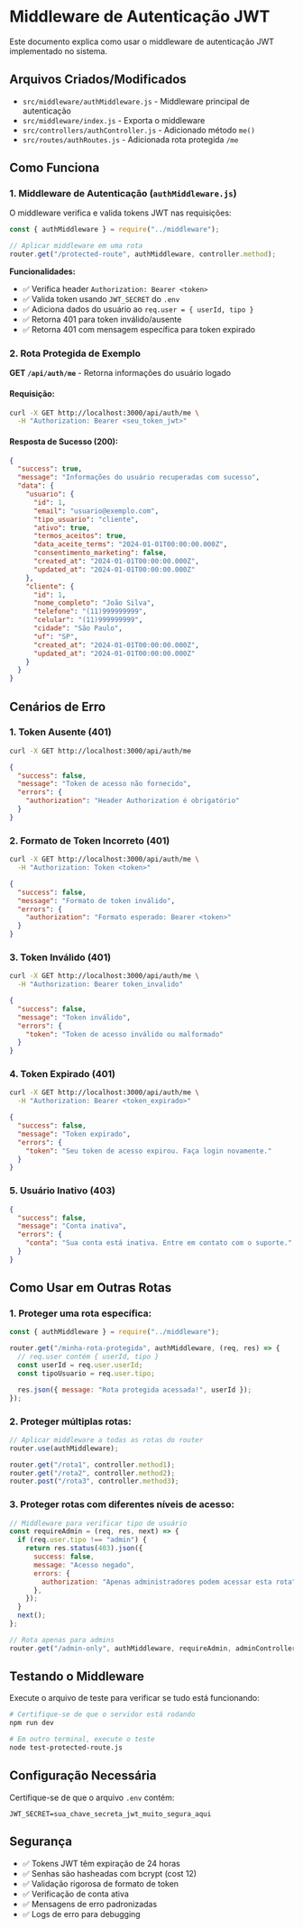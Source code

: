 # Middleware de Autenticação JWT

Este documento explica como usar o middleware de autenticação JWT implementado no sistema.

## Arquivos Criados/Modificados

- `src/middleware/authMiddleware.js` - Middleware principal de autenticação
- `src/middleware/index.js` - Exporta o middleware
- `src/controllers/authController.js` - Adicionado método `me()`
- `src/routes/authRoutes.js` - Adicionada rota protegida `/me`

## Como Funciona

### 1. Middleware de Autenticação (`authMiddleware.js`)

O middleware verifica e valida tokens JWT nas requisições:

```javascript
const { authMiddleware } = require("../middleware");

// Aplicar middleware em uma rota
router.get("/protected-route", authMiddleware, controller.method);
```

**Funcionalidades:**

- ✅ Verifica header `Authorization: Bearer <token>`
- ✅ Valida token usando `JWT_SECRET` do `.env`
- ✅ Adiciona dados do usuário ao `req.user = { userId, tipo }`
- ✅ Retorna 401 para token inválido/ausente
- ✅ Retorna 401 com mensagem específica para token expirado

### 2. Rota Protegida de Exemplo

**GET `/api/auth/me`** - Retorna informações do usuário logado

#### Requisição:

```bash
curl -X GET http://localhost:3000/api/auth/me \
  -H "Authorization: Bearer <seu_token_jwt>"
```

#### Resposta de Sucesso (200):

```json
{
  "success": true,
  "message": "Informações do usuário recuperadas com sucesso",
  "data": {
    "usuario": {
      "id": 1,
      "email": "usuario@exemplo.com",
      "tipo_usuario": "cliente",
      "ativo": true,
      "termos_aceitos": true,
      "data_aceite_terms": "2024-01-01T00:00:00.000Z",
      "consentimento_marketing": false,
      "created_at": "2024-01-01T00:00:00.000Z",
      "updated_at": "2024-01-01T00:00:00.000Z"
    },
    "cliente": {
      "id": 1,
      "nome_completo": "João Silva",
      "telefone": "(11)999999999",
      "celular": "(11)999999999",
      "cidade": "São Paulo",
      "uf": "SP",
      "created_at": "2024-01-01T00:00:00.000Z",
      "updated_at": "2024-01-01T00:00:00.000Z"
    }
  }
}
```

## Cenários de Erro

### 1. Token Ausente (401)

```bash
curl -X GET http://localhost:3000/api/auth/me
```

```json
{
  "success": false,
  "message": "Token de acesso não fornecido",
  "errors": {
    "authorization": "Header Authorization é obrigatório"
  }
}
```

### 2. Formato de Token Incorreto (401)

```bash
curl -X GET http://localhost:3000/api/auth/me \
  -H "Authorization: Token <token>"
```

```json
{
  "success": false,
  "message": "Formato de token inválido",
  "errors": {
    "authorization": "Formato esperado: Bearer <token>"
  }
}
```

### 3. Token Inválido (401)

```bash
curl -X GET http://localhost:3000/api/auth/me \
  -H "Authorization: Bearer token_invalido"
```

```json
{
  "success": false,
  "message": "Token inválido",
  "errors": {
    "token": "Token de acesso inválido ou malformado"
  }
}
```

### 4. Token Expirado (401)

```bash
curl -X GET http://localhost:3000/api/auth/me \
  -H "Authorization: Bearer <token_expirado>"
```

```json
{
  "success": false,
  "message": "Token expirado",
  "errors": {
    "token": "Seu token de acesso expirou. Faça login novamente."
  }
}
```

### 5. Usuário Inativo (403)

```json
{
  "success": false,
  "message": "Conta inativa",
  "errors": {
    "conta": "Sua conta está inativa. Entre em contato com o suporte."
  }
}
```

## Como Usar em Outras Rotas

### 1. Proteger uma rota específica:

```javascript
const { authMiddleware } = require("../middleware");

router.get("/minha-rota-protegida", authMiddleware, (req, res) => {
  // req.user contém { userId, tipo }
  const userId = req.user.userId;
  const tipoUsuario = req.user.tipo;

  res.json({ message: "Rota protegida acessada!", userId });
});
```

### 2. Proteger múltiplas rotas:

```javascript
// Aplicar middleware a todas as rotas do router
router.use(authMiddleware);

router.get("/rota1", controller.method1);
router.get("/rota2", controller.method2);
router.post("/rota3", controller.method3);
```

### 3. Proteger rotas com diferentes níveis de acesso:

```javascript
// Middleware para verificar tipo de usuário
const requireAdmin = (req, res, next) => {
  if (req.user.tipo !== "admin") {
    return res.status(403).json({
      success: false,
      message: "Acesso negado",
      errors: {
        authorization: "Apenas administradores podem acessar esta rota",
      },
    });
  }
  next();
};

// Rota apenas para admins
router.get("/admin-only", authMiddleware, requireAdmin, adminController.method);
```

## Testando o Middleware

Execute o arquivo de teste para verificar se tudo está funcionando:

```bash
# Certifique-se de que o servidor está rodando
npm run dev

# Em outro terminal, execute o teste
node test-protected-route.js
```

## Configuração Necessária

Certifique-se de que o arquivo `.env` contém:

```env
JWT_SECRET=sua_chave_secreta_jwt_muito_segura_aqui
```

## Segurança

- ✅ Tokens JWT têm expiração de 24 horas
- ✅ Senhas são hasheadas com bcrypt (cost 12)
- ✅ Validação rigorosa de formato de token
- ✅ Verificação de conta ativa
- ✅ Mensagens de erro padronizadas
- ✅ Logs de erro para debugging
